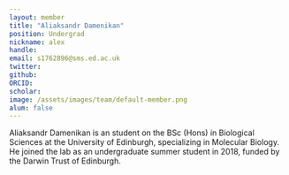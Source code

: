 ```yaml
---
layout: member
title: "Aliaksandr Damenikan"
position: Undergrad
nickname: alex
handle: 
email: s1762896@sms.ed.ac.uk
twitter: 
github: 
ORCID: 
scholar: 
image: /assets/images/team/default-member.png
alum: false
---
```


Aliaksandr Damenikan is an student on the BSc (Hons) in Biological Sciences at the University of Edinburgh, specializing in Molecular Biology. He joined the lab as an undergraduate summer student in 2018, funded by the Darwin Trust of Edinburgh.

 